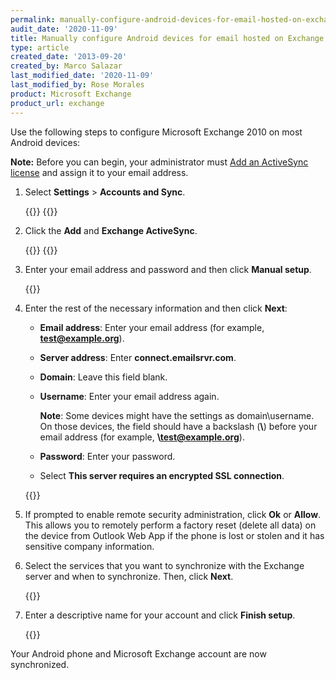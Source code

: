 ```yaml
---
permalink: manually-configure-android-devices-for-email-hosted-on-exchange-2010
audit_date: '2020-11-09'
title: Manually configure Android devices for email hosted on Exchange 2010
type: article
created_date: '2013-09-20'
created_by: Marco Salazar
last_modified_date: '2020-11-09'
last_modified_by: Rose Morales
product: Microsoft Exchange
product_url: exchange
---
```


Use the following steps to configure Microsoft Exchange 2010 on most Android devices:

**Note:** Before you can begin, your administrator must
[Add an ActiveSync license](/support/how-to/add-an-activesync-or-bes-license)
and assign it to your email address.

1. Select **Settings** > **Accounts and Sync**.

   {{<image src="1.Settings.png" alt="" title="">}}
   {{<image src="2.AccountsandSync.png" alt="" title="">}}

2. Click the **Add** and **Exchange ActiveSync**.

   {{<image src="3.Add.png" alt="" title="">}}
   {{<image src="4.ExchangeActiveSync.png" alt="" title="">}}

3. Enter your email address and password and then click **Manual setup**.

   {{<image src="5.ManualSetup.png" alt="" title="">}}

4. Enter the rest of the necessary information and
   then click **Next**:

   - **Email address**: Enter your email address (for
     example, **test@example.org**).

   - **Server address**: Enter **connect.emailsrvr.com**.

   - **Domain**: Leave this field blank.

   - **Username**: Enter your email address again.

     **Note**: Some devices might have the settings as domain\\username. On
     those devices, the field should have a backslash (**\\**) before
     your email address (for example, **\\test@example.org**).

   - **Password**: Enter your password.

   - Select **This server requires an encrypted SSL connection**.

   {{<image src="6.ServerSettingsExchange.png" alt="" title="">}}

5. If prompted to enable remote security administration, click
   **Ok** or **Allow**.
   This allows you to remotely perform a factory reset (delete
   all data) on the device from Outlook Web App if the phone is lost or
   stolen and it has sensitive company information.

6. Select the services that you want to synchronize with the Exchange
   server and when to synchronize. Then, click **Next**.

   {{<image src="7.SyncOptions.png" alt="" title="">}}

7. Enter a descriptive name for your account and click **Finish setup**.

   {{<image src="8.Finalize.png" alt="" title="">}}

Your Android phone and Microsoft Exchange account are now synchronized.
